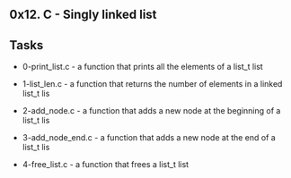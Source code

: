 ## 0x12. C - Singly linked list
## Tasks

- 0-print_list.c - a function that prints all the elements of a list_t list

- 1-list_len.c - a function that returns the number of elements in a linked list_t lis

- 2-add_node.c - a function that adds a new node at the beginning of a list_t lis

- 3-add_node_end.c - a function that adds a new node at the end of a list_t lis

- 4-free_list.c - a function that frees a list_t list
